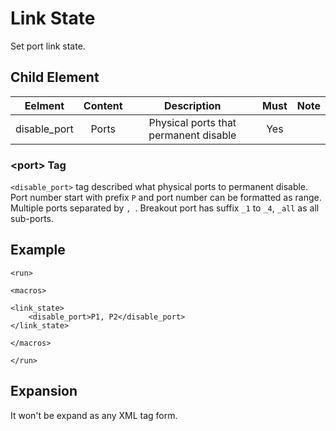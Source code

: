 Link State
=================

Set port link state.

<h2>Child Element</h2>

|    Eelment   | Content |              Description              | Must | Note |
|:------------:|:-------:|:-------------------------------------:|:----:|:----:|
| disable_port |  Ports  | Physical ports that permanent disable |  Yes |      |

<h3>&lt;port&gt; Tag</h3>

`<disable_port>` tag described what physical ports to permanent disable. Port number start with prefix `P` and port number can be formatted as range. Multiple ports separated by `, `. Breakout port has suffix `_1` to `_4`, `_all` as all sub-ports.

<h2>Example</h2>

```
<run>

<macros>

<link_state>
    <disable_port>P1, P2</disable_port>
</link_state>

</macros>

</run>
```

<h2>Expansion</h2>

It won't be expand as any XML tag form.

